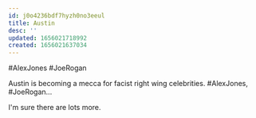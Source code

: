 ```yaml
---
id: j0o4236bdf7hyzh0no3eeul
title: Austin
desc: ''
updated: 1656021718992
created: 1656021637034
---
```


#AlexJones
#JoeRogan

Austin is becoming a mecca for facist right wing celebrities. #AlexJones, #JoeRogan...

I'm sure there are lots more.

